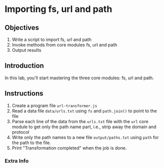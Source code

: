 # Importing fs, url and path

## Objectives

1. Write a script to import fs, url and path
1. Invoke methods from core modules fs, url and path
1. Output results

## Introduction

In this lab, you'll start mastering the three core modules: fs, url and path.

## Instructions

1. Create a program file `url-transformer.js`
2. Read a data file `data/urls.txt` using `fs` and `path.join()` to point to the file
3. Parse each line of the data from the `urls.txt` file with the `url` core module to get only the path name part, i.e., strip away the domain and protocol
4. Write only the path names to a new file `output/paths.txt` using `path` for the path to the file.
5. Print "Transformation completed" when the job is done.


### Extra Info

